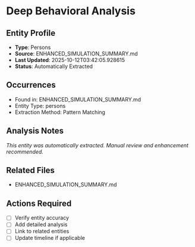 # Deep Behavioral Analysis

## Entity Profile
- **Type**: Persons
- **Source**: ENHANCED_SIMULATION_SUMMARY.md
- **Last Updated**: 2025-10-12T03:42:05.928615
- **Status**: Automatically Extracted

## Occurrences
- Found in: ENHANCED_SIMULATION_SUMMARY.md
- Entity Type: persons
- Extraction Method: Pattern Matching

## Analysis Notes
*This entity was automatically extracted. Manual review and enhancement recommended.*

## Related Files
- ENHANCED_SIMULATION_SUMMARY.md

## Actions Required
- [ ] Verify entity accuracy
- [ ] Add detailed analysis
- [ ] Link to related entities
- [ ] Update timeline if applicable
